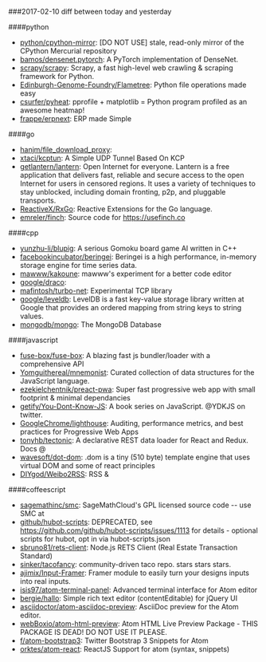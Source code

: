 ###2017-02-10
diff between today and yesterday

####python
* [python/cpython-mirror](https://github.com/python/cpython-mirror): [DO NOT USE] stale, read-only mirror of the CPython Mercurial repository
* [bamos/densenet.pytorch](https://github.com/bamos/densenet.pytorch): A PyTorch implementation of DenseNet.
* [scrapy/scrapy](https://github.com/scrapy/scrapy): Scrapy, a fast high-level web crawling & scraping framework for Python.
* [Edinburgh-Genome-Foundry/Flametree](https://github.com/Edinburgh-Genome-Foundry/Flametree): Python file operations made easy
* [csurfer/pyheat](https://github.com/csurfer/pyheat): pprofile + matplotlib = Python program profiled as an awesome heatmap!
* [frappe/erpnext](https://github.com/frappe/erpnext): ERP made Simple

####go
* [hanjm/file_download_proxy](https://github.com/hanjm/file_download_proxy): 
* [xtaci/kcptun](https://github.com/xtaci/kcptun): A Simple UDP Tunnel Based On KCP
* [getlantern/lantern](https://github.com/getlantern/lantern):  Open Internet for everyone. Lantern is a free application that delivers fast, reliable and secure access to the open Internet for users in censored regions. It uses a variety of techniques to stay unblocked, including domain fronting, p2p, and pluggable transports.
* [ReactiveX/RxGo](https://github.com/ReactiveX/RxGo): Reactive Extensions for the Go language.
* [emreler/finch](https://github.com/emreler/finch): Source code for https://usefinch.co

####cpp
* [yunzhu-li/blupig](https://github.com/yunzhu-li/blupig): A serious Gomoku board game AI written in C++
* [facebookincubator/beringei](https://github.com/facebookincubator/beringei): Beringei is a high performance, in-memory storage engine for time series data.
* [mawww/kakoune](https://github.com/mawww/kakoune): mawww's experiment for a better code editor
* [google/draco](https://github.com/google/draco): 
* [mafintosh/turbo-net](https://github.com/mafintosh/turbo-net): Experimental TCP library
* [google/leveldb](https://github.com/google/leveldb): LevelDB is a fast key-value storage library written at Google that provides an ordered mapping from string keys to string values.
* [mongodb/mongo](https://github.com/mongodb/mongo): The MongoDB Database

####javascript
* [fuse-box/fuse-box](https://github.com/fuse-box/fuse-box): A blazing fast js bundler/loader with a comprehensive API
* [Yomguithereal/mnemonist](https://github.com/Yomguithereal/mnemonist): Curated collection of data structures for the JavaScript language.
* [ezekielchentnik/preact-pwa](https://github.com/ezekielchentnik/preact-pwa): Super fast progressive web app with small footprint & minimal dependancies
* [getify/You-Dont-Know-JS](https://github.com/getify/You-Dont-Know-JS): A book series on JavaScript. @YDKJS on twitter.
* [GoogleChrome/lighthouse](https://github.com/GoogleChrome/lighthouse): Auditing, performance metrics, and best practices for Progressive Web Apps
* [tonyhb/tectonic](https://github.com/tonyhb/tectonic): A declarative REST data loader for React and Redux. Docs @
* [wavesoft/dot-dom](https://github.com/wavesoft/dot-dom): .dom is a tiny (510 byte) template engine that uses virtual DOM and some of react principles
* [DIYgod/Weibo2RSS](https://github.com/DIYgod/Weibo2RSS):  RSS & 

####coffeescript
* [sagemathinc/smc](https://github.com/sagemathinc/smc): SageMathCloud's GPL licensed source code -- use SMC at
* [github/hubot-scripts](https://github.com/github/hubot-scripts): DEPRECATED, see https://github.com/github/hubot-scripts/issues/1113 for details - optional scripts for hubot, opt in via hubot-scripts.json
* [sbruno81/rets-client](https://github.com/sbruno81/rets-client): Node.js RETS Client (Real Estate Transaction Standard)
* [sinker/tacofancy](https://github.com/sinker/tacofancy): community-driven taco repo. stars stars stars.
* [ajimix/Input-Framer](https://github.com/ajimix/Input-Framer): Framer module to easily turn your designs inputs into real inputs.
* [isis97/atom-terminal-panel](https://github.com/isis97/atom-terminal-panel): Advanced terminal interface for Atom editor
* [bergie/hallo](https://github.com/bergie/hallo): Simple rich text editor (contentEditable) for jQuery UI
* [asciidoctor/atom-asciidoc-preview](https://github.com/asciidoctor/atom-asciidoc-preview):  AsciiDoc preview for the Atom editor.
* [webBoxio/atom-html-preview](https://github.com/webBoxio/atom-html-preview): Atom HTML Live Preview Package - THIS PACKAGE IS DEAD! DO NOT USE IT PLEASE.
* [f/atom-bootstrap3](https://github.com/f/atom-bootstrap3): Twitter Bootstrap 3 Snippets for Atom
* [orktes/atom-react](https://github.com/orktes/atom-react): ReactJS Support for atom (syntax, snippets)
